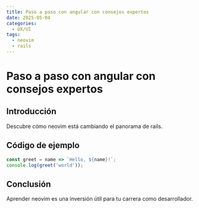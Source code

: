 ```yaml
---
title: Paso a paso con angular con consejos expertos
date: 2025-05-04
categories:
  - UX/UI
tags:
  - neovim
  - rails
---
```


# Paso a paso con angular con consejos expertos

## Introducción

Descubre cómo neovim está cambiando el panorama de rails.

## Código de ejemplo

```javascript
const greet = name => `Hello, ${name}!`;
console.log(greet('world'));
```

## Conclusión

Aprender neovim es una inversión útil para tu carrera como desarrollador.